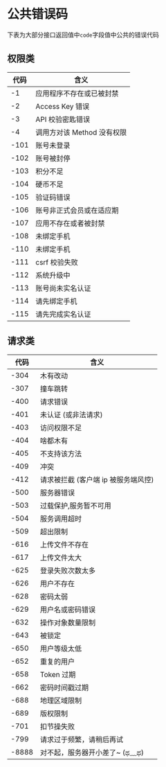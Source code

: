 # 公共错误码

下表为大部分接口返回值中`code`字段值中公共的错误代码

## 权限类

| 代码 | 含义                       |
| ---- | -------------------------- |
| -1   | 应用程序不存在或已被封禁   |
| -2   | Access Key 错误            |
| -3   | API 校验密匙错误           |
| -4   | 调用方对该 Method 没有权限 |
| -101 | 账号未登录                 |
| -102 | 账号被封停                 |
| -103 | 积分不足                   |
| -104 | 硬币不足                   |
| -105 | 验证码错误                 |
| -106 | 账号非正式会员或在适应期   |
| -107 | 应用不存在或者被封禁       |
| -108 | 未绑定手机                 |
| -110 | 未绑定手机                 |
| -111 | csrf 校验失败              |
| -112 | 系统升级中                 |
| -113 | 账号尚未实名认证           |
| -114 | 请先绑定手机               |
| -115 | 请先完成实名认证           |

## 请求类

| 代码 | 含义                  |
| ---- | --------------------- |
| -304 | 木有改动              |
| -307 | 撞车跳转              |
| -400 | 请求错误              |
| -401 | 未认证 (或非法请求) |
| -403 | 访问权限不足          |
| -404 | 啥都木有              |
| -405 | 不支持该方法          |
| -409 | 冲突                  |
| -412 | 请求被拦截 (客户端 ip 被服务端风控) |
| -500 | 服务器错误            |
| -503 | 过载保护,服务暂不可用 |
| -504 | 服务调用超时          |
| -509 | 超出限制              |
| -616 | 上传文件不存在        |
| -617 | 上传文件太大          |
| -625 | 登录失败次数太多      |
| -626 | 用户不存在            |
| -628 | 密码太弱              |
| -629 | 用户名或密码错误      |
| -632 | 操作对象数量限制      |
| -643 | 被锁定                |
| -650 | 用户等级太低          |
| -652 | 重复的用户            |
| -658 | Token 过期            |
| -662 | 密码时间戳过期        |
| -688 | 地理区域限制          |
| -689 | 版权限制              |
| -701 | 扣节操失败            |
| -799 | 请求过于频繁，请稍后再试 |
|-8888|对不起，服务器开小差了~ (ಥ﹏ಥ)|
